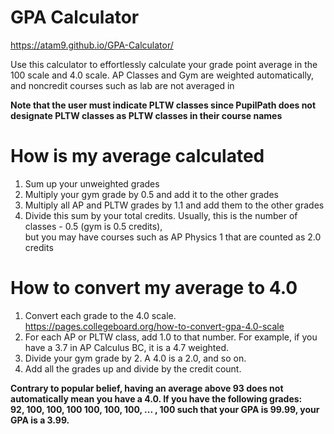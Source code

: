 # GPA Calculator
https://atam9.github.io/GPA-Calculator/

Use this calculator to effortlessly calculate your grade point average in the 100 scale and 4.0 scale.
AP Classes and Gym are weighted automatically, and noncredit courses such as lab are not averaged in
<br>

<b>Note that the user must indicate PLTW classes since PupilPath does not designate PLTW classes as PLTW classes in their course names</b>
# How is my average calculated

1) Sum up your unweighted grades
2) Multiply your gym grade by 0.5 and add it to the other grades
3) Multiply all AP and PLTW grades by 1.1 and add them to the other grades
4) Divide this sum by your total credits. Usually, this is the number of classes - 0.5 (gym is 0.5 credits),<br> but you may have courses such as AP Physics 1 that are counted as 2.0 credits

# How to convert my average to 4.0 

1) Convert each grade to the 4.0 scale. https://pages.collegeboard.org/how-to-convert-gpa-4.0-scale
2) For each AP or PLTW class, add 1.0 to that number. For example, if you have a 3.7 in AP Calculus BC, it is a 4.7 weighted. 
3) Divide your gym grade by 2. A 4.0 is a 2.0, and so on.
4) Add all the grades up and divide by the credit count.

  <b>Contrary to popular belief, having an average above 93 does not automatically  mean you have a 4.0. 
  If you have the following grades: <br>
  92, 100, 100, 100 100, 100, 100, ... , 100 such that your GPA is 99.99, your GPA is a 3.99.</b>
